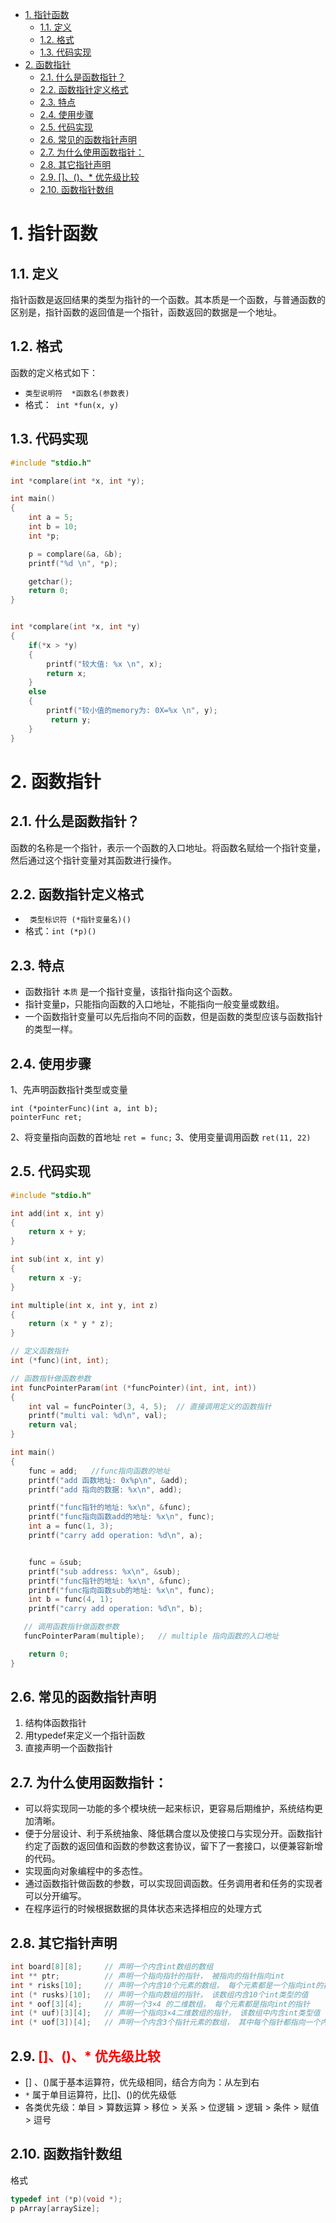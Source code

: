 <!--
 * @Author: JohnJeep
 * @Date: 2019-08-29 21:45:27
 * @LastEditTime: 2025-04-03 00:19:58
 * @LastEditors: JohnJeep
 * @Description: 函数指针与指针函数的基础知识
--> 

- [1. 指针函数](#1-指针函数)
  - [1.1. 定义](#11-定义)
  - [1.2. 格式](#12-格式)
  - [1.3. 代码实现](#13-代码实现)
- [2. 函数指针](#2-函数指针)
  - [2.1. 什么是函数指针？](#21-什么是函数指针)
  - [2.2. 函数指针定义格式](#22-函数指针定义格式)
  - [2.3. 特点](#23-特点)
  - [2.4. 使用步骤](#24-使用步骤)
  - [2.5. 代码实现](#25-代码实现)
  - [2.6. 常见的函数指针声明](#26-常见的函数指针声明)
  - [2.7. 为什么使用函数指针：](#27-为什么使用函数指针)
  - [2.8. 其它指针声明](#28-其它指针声明)
  - [2.9.  \[\]、()、\* 优先级比较 ](#29---优先级比较-)
  - [2.10. 函数指针数组](#210-函数指针数组)


# 1. 指针函数

## 1.1. 定义

指针函数是返回结果的类型为指针的一个函数。其本质是一个函数，与普通函数的区别是，指针函数的返回值是一个指针，函数返回的数据是一个地址。

## 1.2. 格式

函数的定义格式如下：
- `类型说明符  *函数名(参数表)`
- 格式：` int *fun(x, y)`

## 1.3. 代码实现

```c
#include "stdio.h"

int *complare(int *x, int *y);

int main()
{
    int a = 5;
    int b = 10;
    int *p;

    p = complare(&a, &b);
    printf("%d \n", *p);

    getchar();
    return 0;
}


int *complare(int *x, int *y)
{
    if(*x > *y)
    {
        printf("较大值: %x \n", x);
        return x;
    }
    else
    {
        printf("较小值的memory为: 0X=%x \n", y);
         return y;
    }
}
```


# 2. 函数指针

## 2.1. 什么是函数指针？

函数的名称是一个指针，表示一个函数的入口地址。将函数名赋给一个指针变量，然后通过这个指针变量对其函数进行操作。

## 2.2. 函数指针定义格式

- ` 类型标识符 (*指针变量名)()` 
- 格式：` int (*p)() `

## 2.3. 特点

- 函数指针 `本质` 是一个指针变量，该指针指向这个函数。
- 指针变量p，只能指向函数的入口地址，不能指向一般变量或数组。
- 一个函数指针变量可以先后指向不同的函数，但是函数的类型应该与函数指针的类型一样。


## 2.4. 使用步骤

1、先声明函数指针类型或变量  
  ```
  int (*pointerFunc)(int a, int b);
  pointerFunc ret;
  ```
2、将变量指向函数的首地址   `ret = func;`
3、使用变量调用函数       `ret(11, 22)`



## 2.5. 代码实现

```c
#include "stdio.h"

int add(int x, int y)
{
    return x + y;
}

int sub(int x, int y)
{
    return x -y;
}

int multiple(int x, int y, int z)
{
    return (x * y * z);
}

// 定义函数指针 
int (*func)(int, int);

// 函数指针做函数参数
int funcPointerParam(int (*funcPointer)(int, int, int))  
{
    int val = funcPointer(3, 4, 5);  // 直接调用定义的函数指针
    printf("multi val: %d\n", val);
    return val;
}

int main()
{
    func = add;   //func指向函数的地址
    printf("add 函数地址: 0x%p\n", &add);
    printf("add 指向的数据: %x\n", add);

    printf("func指针的地址: %x\n", &func);
    printf("func指向函数add的地址: %x\n", func);
    int a = func(1, 3);
    printf("carry add operation: %d\n", a);


    func = &sub;
    printf("sub address: %x\n", &sub);
    printf("func指针的地址: %x\n", &func);
    printf("func指向函数sub的地址: %x\n", func);
    int b = func(4, 1);
    printf("carry add operation: %d\n", b);

   // 调用函数指针做函数参数
   funcPointerParam(multiple);   // multiple 指向函数的入口地址

    return 0;
}
```

## 2.6. 常见的函数指针声明

1. 结构体函数指针
2. 用typedef来定义一个指针函数
3. 直接声明一个函数指针


## 2.7. 为什么使用函数指针：

- 可以将实现同一功能的多个模块统一起来标识，更容易后期维护，系统结构更加清晰。
- 便于分层设计、利于系统抽象、降低耦合度以及使接口与实现分开。函数指针约定了函数的返回值和函数的参数这套协议，留下了一套接口，以便兼容新增的代码。
- 实现面向对象编程中的多态性。
- 通过函数指针做函数的参数，可以实现回调函数。任务调用者和任务的实现者可以分开编写。
- 在程序运行的时候根据数据的具体状态来选择相应的处理方式


## 2.8. 其它指针声明

```cpp
int board[8][8];     // 声明一个内含int数组的数组
int ** ptr;          // 声明一个指向指针的指针， 被指向的指针指向int
int * risks[10];     // 声明一个内含10个元素的数组， 每个元素都是一个指向int的指针
int (* rusks)[10];   // 声明一个指向数组的指针， 该数组内含10个int类型的值
int * oof[3][4];     // 声明一个3×4 的二维数组， 每个元素都是指向int的指针
int (* uuf)[3][4];   // 声明一个指向3×4二维数组的指针， 该数组中内含int类型值
int (* uof[3])[4];   // 声明一个内含3个指针元素的数组， 其中每个指针都指向一个内含4个int类型元素的数组
```


## 2.9. <font color=red> []、()、* 优先级比较 </font>

- [] 、()属于基本运算符，优先级相同，结合方向为：从左到右
- `*` 属于单目运算符，比[]、()的优先级低
- 各类优先级：单目 > 算数运算 > 移位 > 关系 > 位逻辑 > 逻辑 > 条件 > 赋值 > 逗号


## 2.10. 函数指针数组

格式
```c
typedef int (*p)(void *);
p pArray[arraySize];
```

